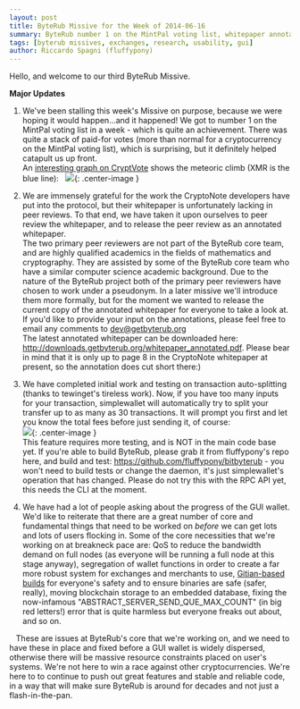 ```yaml
---
layout: post
title: ByteRub Missive for the Week of 2014-06-16
summary: ByteRub number 1 on the MintPal voting list, whitepaper annotations released and peer review started, initial transaction splitting test
tags: [byterub missives, exchanges, research, usability, gui]
author: Riccardo Spagni (fluffypony)
---
```


Hello, and welcome to our third ByteRub Missive.

**Major Updates**

1. We've been stalling this week's Missive on purpose, because we were hoping it would happen...and it happened! We got to number 1 on the MintPal voting list in a week - which is quite an achievement. There was quite a stack of paid-for votes (more than normal for a cryptocurrency on the MintPal voting list), which is surprising, but it definitely helped catapult us up front.  
An [interesting graph on CryptVote](http://cryptvote.com) shows the meteoric climb (XMR is the blue line):  
![](http://i.imgur.com/GfQ67Tz.jpg){: .center-image }

2. We are immensely grateful for the work the CryptoNote developers have put into the protocol, but their whitepaper is unfortunately lacking in peer reviews. To that end, we have taken it upon ourselves to peer review the whitepaper, and to release the peer review as an annotated whitepaper.  
The two primary peer reviewers are not part of the ByteRub core team, and are highly qualified academics in the fields of mathematics and cryptography. They are assisted by some of the ByteRub core team who have a similar computer science academic background. Due to the nature of the ByteRub project both of the primary peer reviewers have chosen to work under a pseudonym. In a later missive we'll introduce them more formally, but for the moment we wanted to release the current copy of the annotated whitepaper for everyone to take a look at. If you'd like to provide your input on the annotations, please feel free to email any comments to dev@getbyterub.org  
The latest annotated whitepaper can be downloaded here: http://downloads.getbyterub.org/whitepaper_annotated.pdf. Please bear in mind that it is only up to page 8 in the CryptoNote whitepaper at present, so the annotation does cut short there:)

3. We have completed initial work and testing on transaction auto-splitting (thanks to tewinget's tireless work). Now, if you have too many inputs for your transaction, simplewallet will automatically try to split your transfer up to as many as 30 transactions. It will prompt you first and let you know the total fees before just sending it, of course:  
![](http://i.imgur.com/IyG3Uq0.jpg){: .center-image }  
This feature requires more testing, and is NOT in the main code base yet. If you're able to build ByteRub, please grab it from fluffypony's repo here, and build and test: https://github.com/fluffypony/bitbyterub - you won't need to build tests or change the daemon, it's just simplewallet's operation that has changed. Please do not try this with the RPC API yet, this needs the CLI at the moment.

4. We have had a lot of people asking about the progress of the GUI wallet. We'd like to reiterate that there are a great number of core and fundamental things that need to be worked on *before* we can get lots and lots of users flocking in. Some of the core necessities that we're working on at breakneck pace are: QoS to reduce the bandwidth demand on full nodes (as everyone will be running a full node at this stage anyway), segregation of wallet functions in order to create a far more robust system for exchanges and merchants to use, [Gitian-based builds](http://gitian.org) for everyone's safety and to ensure binaries are safe (safer, really), moving blockchain storage to an embedded database, fixing the now-infamous "ABSTRACT_SERVER_SEND_QUE_MAX_COUNT" (in big red letters!) error that is quite harmless but everyone freaks out about, and so on.

   These are issues at ByteRub's core that we're working on, and we need to have these in place and fixed before a GUI wallet is widely dispersed, otherwise there will be massive resource constraints placed on user's systems. We're not here to win a race against other cryptocurrencies. We're here to to continue to push out great features and stable and reliable code, in a way that will make sure ByteRub is around for decades and not just a flash-in-the-pan.
